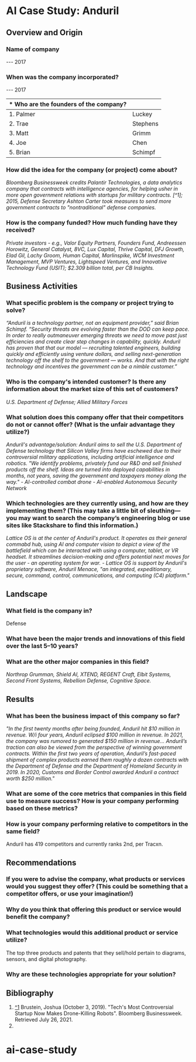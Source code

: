 # AI Case Study: Anduril

## Overview and Origin

### Name of company
--- 2017

### When was the company incorporated?
--- 2017

| * Who are the founders of the company? |  |
| ----------- | ----------- |
| 1. Palmer | Luckey |
| 2. Trae | Stephens |
| 3. Matt | Grimm |
| 4. Joe | Chen |
| 5. Brian | Schimpf |

### How did the idea for the company (or project) come about?
*Bloomberg Businessweek credits Palantir Technologies, a data analytics company that contracts with intelligence agencies, for helping usher in more open government relations with startups for military contracts. [^1]; 2015, Defense Secretary Ashton Carter took measures to send more government contracts to "nontraditional" defense companies.*

### How is the company funded? How much funding have they received?
*Private investors - e.g., Valor Equity Partners, Founders Fund, Andreessen Horowitz, General Catalyst, 8VC, Lux Capital, Thrive Capital, DFJ Growth, Elad Gil, Lachy Groom, Human Capital, Marlinspike, WCM Investment Management, MVP Ventures, Lightspeed Ventures, and Innovative Technology Fund (USIT); $2.309 billion total, per CB Insights.*

## Business Activities

### What specific problem is the company or project trying to solve?
*“Anduril is a technology partner, not an equipment provider,” said Brian Schimpf. “Security threats are evolving faster than the DOD can keep pace. In order to really outmaneuver emerging threats we need to move past just efficiencies and create clear step changes in capability, quickly. Anduril has proven that that our model — recruiting talented engineers, building quickly and efficiently using venture dollars, and selling next-generation technology off the shelf to the government — works. And that with the right technology and incentives the government can be a nimble customer.”*

### Who is the company's intended customer? Is there any information about the market size of this set of customers?
*U.S. Department of Defense; Allied Military Forces*

### What solution does this company offer that their competitors do not or cannot offer? (What is the unfair advantage they utilize?)
*Anduril's advantage/solution: Anduril aims to sell the U.S. Department of Defense technology that Silicon Valley firms have eschewed due to their controversial military applications, including artificial intelligence and robotics. "We identify problems, privately fund our R&D and sell finished products off the shelf. Ideas are turned into deployed capabilities in months, not years, saving the government and taxpayers money along the way."*
*- AI-controlled combat drone*
*- AI-enabled Autonomous Security Network*

### Which technologies are they currently using, and how are they implementing them? (This may take a little bit of sleuthing&mdash;you may want to search the company’s engineering blog or use sites like Stackshare to find this information.)
*Lattice OS is at the center of Anduril's product. It operates as their general commabd hub, using AI and computer vision to depict a view of the battlefield which can be interacted with using a computer, tablet, or VR headset. It streamlines decision-making and offers potential next moves for the user - an operating system for war.*
    *- Lattice OS is support by Anduril's proprietary software, Anduril Menace, "an integrated, expeditionary, secure, command, control, communications, and computing (C4) platform."*

## Landscape

### What field is the company in?
Defense

### What have been the major trends and innovations of this field over the last 5&ndash;10 years?


### What are the other major companies in this field?
*Northrop Grumman, Shield AI, XTEND, REGENT Craft, Elbit Systems, Second Front Systems, Rebellion Defense, Cognitive Space.*

## Results

### What has been the business impact of this company so far?
*"In the first twenty months after being founded, Anduril hit $10 million in revenue. W/i four years, Anduril eclipsed $100 million in revenue. In 2021, the company was rumored to generated $150 million in revenue... Anduril’s traction can also be viewed from the perspective of winning government contracts. Within the first two years of operation, Anduril’s fast-paced shipment of complex products earned them roughly a dozen contracts with the Department of Defense and the Department of Homeland Security in 2019. In 2020, Customs and Border Control awarded Anduril a contract worth $250 million."*

### What are some of the core metrics that companies in this field use to measure success? How is your company performing based on these metrics?


### How is your company performing relative to competitors in the same field?
Anduril has 419 competitors and currently ranks 2nd, per Tracxn.

## Recommendations

### If you were to advise the company, what products or services would you suggest they offer? (This could be something that a competitor offers, or use your imagination!)


### Why do you think that offering this product or service would benefit the company?


### What technologies would this additional product or service utilize?
The top three products and patents that they sell/hold pertain to diagrams, sensors, and digital photography. 

### Why are these technologies appropriate for your solution?

## Bibliography
1. [^1](https://www.bloomberg.com/news/features/2019-10-03/tech-s-most-controversial-startup-now-makes-attack-drones) Brustein, Joshua (October 3, 2019). "Tech's Most Controversial Startup Now Makes Drone-Killing Robots". Bloomberg Businessweek. Retrieved July 26, 2021.
2. 

# ai-case-study

